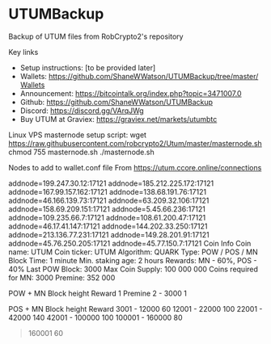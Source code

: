 # UTUMBackup
Backup of UTUM files from RobCrypto2's repository

Key links
* Setup instructions: [to be provided later]
* Wallets: https://github.com/ShaneWWatson/UTUMBackup/tree/master/Wallets
* Announcement: https://bitcointalk.org/index.php?topic=3471007.0
* Github: https://github.com/ShaneWWatson/UTUMBackup
* Discord: https://discord.gg/VArqJWg
* Buy UTUM at Graviex: https://graviex.net/markets/utumbtc

Linux VPS masternode setup script:
wget https://raw.githubusercontent.com/robcrypto2/Utum/master/masternode.sh 
chmod 755 masternode.sh 
./masternode.sh

Nodes to add to wallet.conf file
From https://utum.ccore.online/connections

addnode=199.247.30.12:17121
addnode=185.212.225.172:17121
addnode=167.99.157.162:17121
addnode=138.68.191.76:17121
addnode=46.166.139.73:17121
addnode=63.209.32.106:17121
addnode=158.69.209.151:17121
addnode=5.45.66.236:17121
addnode=109.235.66.7:17121
addnode=108.61.200.47:17121
addnode=46.17.41.147:17121
addnode=144.202.33.250:17121
addnode=213.136.77.231:17121
addnode=149.28.201.91:17121
addnode=45.76.250.205:17121
addnode=45.77.150.7:17121
Coin Info
Coin name: UTUM
Coin ticker: UTUM
Algorithm: QUARK
Type: POW / POS / MN
Block Time: 1 minute
Min. staking age: 2 hours
Rewards: MN - 60%, POS - 40%
Last POW Block: 3000
Max Coin Supply: 100 000 000 
Coins required for MN:  3000
Premine: 352 000

POW + MN
Block height	Reward
1		Premine
2 - 3000	1

POS + MN
Block height		Reward
3001 - 12000		60
12001 - 22000		100
22001 - 42000		140
42001 - 100000		100
100001 - 160000		80
>160001			60

